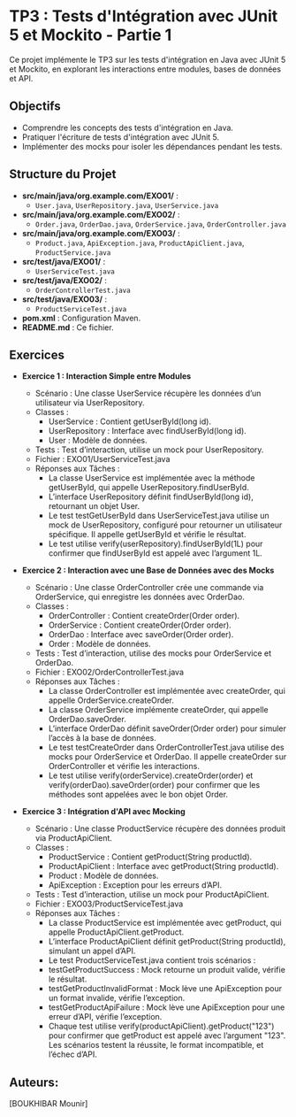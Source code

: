 # TP3 : Tests d'Intégration avec JUnit 5 et Mockito - Partie 1

Ce projet implémente le TP3 sur les tests d'intégration en Java avec JUnit 5 et Mockito, en explorant les interactions entre modules, bases de données et API.

## Objectifs
- Comprendre les concepts des tests d'intégration en Java.
- Pratiquer l'écriture de tests d'intégration avec JUnit 5.
- Implémenter des mocks pour isoler les dépendances pendant les tests.

## Structure du Projet
- **src/main/java/org.example.com/EXO01/** :
  - `User.java`, `UserRepository.java`, `UserService.java`
- **src/main/java/org.example.com/EXO02/** :
  - `Order.java`, `OrderDao.java`, `OrderService.java`, `OrderController.java`
- **src/main/java/org.example.com/EXO03/** :
  - `Product.java`, `ApiException.java`, `ProductApiClient.java`, `ProductService.java`
- **src/test/java/EXO01/** :
  - `UserServiceTest.java`
- **src/test/java/EXO02/** :
  - `OrderControllerTest.java`
- **src/test/java/EXO03/** :
  - `ProductServiceTest.java`
- **pom.xml** : Configuration Maven.
- **README.md** : Ce fichier.

## Exercices
- **Exercice 1 : Interaction Simple entre Modules** 
  - Scénario : Une classe UserService récupère les données d’un utilisateur via UserRepository.
  - Classes :
    - UserService : Contient getUserById(long id).
    - UserRepository : Interface avec findUserById(long id).
    - User : Modèle de données.
  - Tests : Test d’interaction, utilise un mock pour UserRepository.
  - Fichier : EXO01/UserServiceTest.java
  - Réponses aux Tâches :
    - La classe UserService est implémentée avec la méthode getUserById, qui appelle UserRepository.findUserById.
    - L’interface UserRepository définit findUserById(long id), retournant un objet User.
    - Le test testGetUserById dans UserServiceTest.java utilise un mock de UserRepository, configuré pour retourner un utilisateur spécifique. Il appelle getUserById et vérifie le résultat.
    - Le test utilise verify(userRepository).findUserById(1L) pour confirmer que findUserById est appelé avec l’argument 1L.

- **Exercice 2 : Interaction avec une Base de Données avec des Mocks**
  - Scénario : Une classe OrderController crée une commande via OrderService, qui enregistre les données avec OrderDao.
  - Classes :
    - OrderController : Contient createOrder(Order order).
    - OrderService : Contient createOrder(Order order).
    - OrderDao : Interface avec saveOrder(Order order).
    - Order : Modèle de données.
  - Tests : Test d’interaction, utilise des mocks pour OrderService et OrderDao.
  - Fichier : EXO02/OrderControllerTest.java
  - Réponses aux Tâches :
    - La classe OrderController est implémentée avec createOrder, qui appelle OrderService.createOrder.
    - La classe OrderService implémente createOrder, qui appelle OrderDao.saveOrder.
    - L’interface OrderDao définit saveOrder(Order order) pour simuler l’accès à la base de données.
    - Le test testCreateOrder dans OrderControllerTest.java utilise des mocks pour OrderService et OrderDao. Il appelle createOrder sur OrderController et vérifie les interactions.
    - Le test utilise verify(orderService).createOrder(order) et verify(orderDao).saveOrder(order) pour confirmer que les méthodes sont appelées avec le bon objet Order.



- **Exercice 3 : Intégration d'API avec Mocking**
  - Scénario : Une classe ProductService récupère des données produit via ProductApiClient.
  - Classes :
    - ProductService : Contient getProduct(String productId).
    - ProductApiClient : Interface avec getProduct(String productId).
    - Product : Modèle de données.
    - ApiException : Exception pour les erreurs d’API.
  - Tests : Test d’interaction, utilise un mock pour ProductApiClient.
  - Fichier : EXO03/ProductServiceTest.java
  - Réponses aux Tâches :
    - La classe ProductService est implémentée avec getProduct, qui appelle ProductApiClient.getProduct.
    - L’interface ProductApiClient définit getProduct(String productId), simulant un appel d’API.
    - Le test ProductServiceTest.java contient trois scénarios :
    - testGetProductSuccess : Mock retourne un produit valide, vérifie le résultat.
    - testGetProductInvalidFormat : Mock lève une ApiException pour un format invalide, vérifie l’exception.
    - testGetProductApiFailure : Mock lève une ApiException pour une erreur d’API, vérifie l’exception.
    - Chaque test utilise verify(productApiClient).getProduct("123") pour confirmer que getProduct est appelé avec l’argument "123". Les scénarios testent la réussite, le format incompatible, et l’échec d’API.



## Auteurs:
[BOUKHIBAR Mounir]

